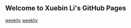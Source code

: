 ## Welcome to Xuebin Li's GitHub Pages
[weekliy](./report/weekly_report2.md)
[weekliy](./report/weekly_report3.md)
